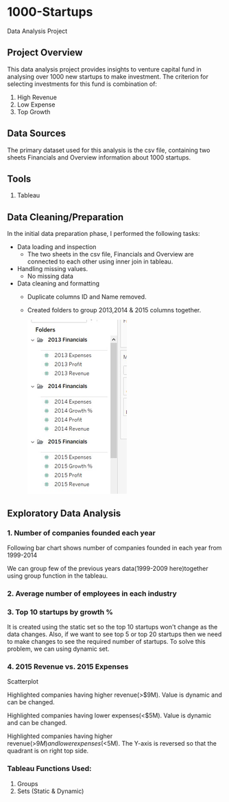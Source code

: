# 1000-Startups
Data Analysis Project

## Project Overview
This data analysis project provides insights to venture capital fund in analysing over 1000 new startups to make investment. 
The criterion for selecting investments for this fund is combination of:
1. High Revenue
2. Low Expense
3. Top Growth

## Data Sources
The primary dataset used for this analysis is the csv file, containing two sheets Financials and Overview information about 1000 startups.

## Tools
1. Tableau

## Data Cleaning/Preparation
In the initial data preparation phase, I performed the following tasks:

- Data loading and inspection
  - The two sheets in the csv file, Financials and Overview are connected to each other using inner join in tableau.
- Handling missing values.
  - No missing data
- Data cleaning and formatting
  - Duplicate columns ID and Name removed.
  - Created folders to group 2013,2014 & 2015 columns together.

    ![Folders](Folders.jpg)

## Exploratory Data Analysis
### 1. Number of companies founded each year
Following bar chart shows number of companies founded in each year from 1999-2014

We can group few of the previous years data(1999-2009 here)together using group function in the tableau.

### 2. Average number of employees in each industry

### 3. Top 10 startups by growth %
It is created using the static set so the top 10 startups won't change as the data changes. Also, if we want to see top 5 or top 20 startups then we need to make changes to see the required number of startups. To solve this problem, we can using dynamic set.

### 4. 2015 Revenue vs. 2015 Expenses
Scatterplot

Highlighted companies having higher revenue(>$9M). Value is dynamic and can be changed.

Highlighted companies having lower expenses(<$5M). Value is dynamic and can be changed.

Highlighted companies having higher revenue(>$9M) and lower expenses(<$5M). The Y-axis is reversed so that the quadrant is on right top side.


### Tableau Functions Used:
1. Groups
2. Sets (Static & Dynamic)
  
